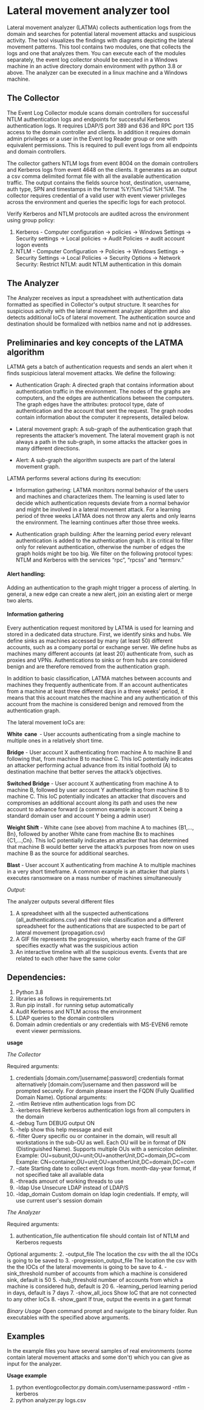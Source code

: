 # Lateral movement analyzer tool

Lateral movement analyzer (LATMA) collects authentication logs from the domain and searches for potential lateral 
movement attacks and suspicious activity. The tool visualizes the findings with diagrams depicting the lateral movement
patterns. This tool contains two modules, one that collects the logs and one that analyzes them. You can execute each 
of the modules separately, the event log collector should be executed in a Windows machine in an active directory domain 
environment with python 3.8 or above. The analyzer can be executed in a linux machine and a Windows machine.  
 
 ## The Collector
The Event Log Collector module scans domain controllers for successful NTLM authentication logs and endpoints for
 successful Kerberos authentication logs. It requires LDAP/S port 389 and 636 and RPC port 135 access to the domain
  controller and clients. In addition it requires domain admin privileges or a user in the Event log Reader group or one
   with equivalent permissions. This is required to pull event logs from all endpoints and domain controllers. 

The collector gathers NTLM logs from event 8004 on the domain controllers and Kerberos logs from event 4648 on the 
clients. It generates as an output a csv comma delimited format file with all the available authentication traffic. 
The output contains the fields source host, destination, username, auth type, SPN and timestamps in the format
 %Y/%m/%d %H:%M. The collector requires credential of a valid user with event viewer privileges across the environment 
 and queries the specific logs for each protocol. 

Verify Kerberos and NTLM protocols are audited across the environment using group policy:
1. Kerberos - Computer configuration -> policies -> Windows Settings -> Security settings -> Local policies ->
 Audit Policies -> audit account logon events   
2. NTLM - Computer Configuration -> Policies -> Windows Settings -> Security Settings -> Local Policies -> 
Security Options -> Network Security: Restrict NTLM: audit NTLM authentication in this domain 
  
 
 ## The Analyzer
The Analyzer receives as input a spreadsheet with authentication data formatted as specified in Collector's output structure. It 
searches for suspicious activity with the lateral movement analyzer algorithm and also detects additional IoCs of 
lateral movement. The authentication source and destination should be formalized with netbios name and not ip addresses. 

## Preliminaries and key concepts of the LATMA algorithm 
LATMA gets a batch of authentication requests and sends an alert when it finds suspicious lateral movement attacks. 
We define the following: 

- Authentication Graph: A directed graph that contains information about authentication traffic in the environment. 
The nodes of the graphs are computers, and the edges are authentications between the computers. The graph edges have the
 attributes: protocol type, date of authentication and the account that sent the request. The graph nodes contain 
 information about the computer it represents, detailed below. 
 
 - Lateral movement graph: A sub-graph of the authentication graph that represents the attacker’s movement. The lateral
  movement graph is not always a path in the sub-graph, in some attacks the attacker goes in many different directions.
  
 - Alert: A sub-graph the algorithm suspects are part of the lateral movement graph. 

LATMA performs several actions during its execution: 

- Information gathering: LATMA monitors normal behavior of the users and machines and characterizes them. The learning 
is used later to decide which authentication requests deviate from a normal behavior and might be involved in a lateral
 movement attack. For a learning period of three weeks LATMA does not throw any alerts and only learns the environment.
  The learning continues after those three weeks.    
  
 - Authentication graph building: After the learning period every relevant authentication is added to the 
  authentication graph. It is critical to filter only for relevant authentication, otherwise the number of edges the 
  graph holds might be too big. We filter on the following protocol types: NTLM and Kerberos with the services “rpc”,
   “rpcss” and “termsrv.”
   
#### Alert handling: 
 Adding an authentication to the graph might trigger a process of alerting. In general, a new edge can create a new 
 alert, join an existing alert or merge two alerts. 

#### Information gathering 

Every authentication request monitored by LATMA is used for learning and stored in a dedicated data structure. First, 
we identify sinks and hubs. We define sinks as machines accessed by many (at least 50) different accounts, such as a 
company portal or exchange server. We define hubs as machines many different accounts (at least 20) authenticate from, 
such as proxies and VPNs. Authentications to sinks or from hubs are considered benign and are therefore removed from the
 authentication graph.  
 
In addition to basic classification, LATMA matches between accounts and machines they frequently authenticate from. 
If an account authenticates from a machine at least three different days in a three weeks’ period, it means that this
 account matches the machine and any authentication of this account from the machine is considered benign and removed 
 from the authentication graph.  



The lateral movement IoCs are: 

**White  cane**  - User accounts authenticating from a single machine to multiple ones in a relatively short time. 

**Bridge** - User account X authenticating from machine A to machine B and following that, from machine B to 
machine C. This IoC potentially indicates an attacker performing actual advance from its initial foothold (A) to 
destination machine that better serves the attack’s objectives.

**Switched Bridge** -  User account X  authenticating from machine A to machine B, followed by user account Y
 authenticating from machine B to machine C. This IoC potentially indicates an attacker that discovers and compromises 
 an additional account along its path and uses the new account to advance forward (a common example is account X being a
  standard domain user and account Y being a admin user) 
  
**Weight Shift** - White cane (see above) from machine A to machines {B1,…, Bn}, followed by another White cane from machine 
Bx  to machines {C1,…,Cn}. This IoC potentially indicates an attacker that has determined that machine B would better serve 
the attack’s purposes from now on uses machine B as the source for additional searches. 

**Blast** - User account X authenticating from machine A to multiple machines in a very short timeframe. A common 
example is an attacker that plants \ executes ransomware on a mass number of machines simultaneously 

*Output:*

The analyzer outputs several different files

1. A spreadsheet with all the suspected authentications (all_authentications.csv) and their role classification and a 
different spreadsheet for the authentications that are suspected to be part of lateral movement (propagation.csv)
2. A GIF file represents the progression, wherby each frame of the GIF specifies exactly what was the suspicious action
3. An interactive timeline with all the suspicious events. Events that are related to each other have the same color

 
## Dependencies:
1. Python 3.8
2. libraries as follows in requirements.txt
3. Run pip install . for running setup automatically
3. Audit Kerberos and NTLM across the environment
4. LDAP queries to the domain controllers
5. Domain admin credentials or any credentials with MS-EVEN6 remote event viewer permissions.
 
 **usage**
 
 *The Collector*
 
 Required arguments:
1. credentials  [domain.com/]username[:password] credentials format
   alternatively [domain.com/]username and then password will be prompted securely.
   For domain please insert the FQDN (Fully Quallified Domain Name).
Optional arguments:
2. -ntlm        Retrieve ntlm authentication logs from DC
3. -kerberos    Retrieve kerberos authentication logs from all computers in the domain
4. -debug       Turn DEBUG output ON
5. -help        show this help message and exit
6. -filter      Query specific ou or container in the domain, will result
                    all workstations in the sub-OU as well.  Each OU will be in
                    format of DN (Distinguished Name). Supports multiple OUs
                    with a semicolon delimiter. Example:
                    OU=subunit,OU=unit;OU=anotherUnit,DC=domain,DC=com
                    Example:
                    CN=container,OU=unit;OU=anotherUnit,DC=domain,DC=com
7. -date         Starting date to collect event logs from. month-day-year format, if not specified take all available data
8. -threads     amount of working threads to use
9. -ldap        Use Unsecure LDAP instead of LDAP/S
10. -ldap_domain Custom domain on ldap login credentials. If empty, will use current user's session domain
                        
 *The Analyzer*
 
 Required arguments:
1. authentication_file    authentication file should contain list of NTLM and Kerberos requests
 
 Optional arguments:
2. -output_file         The location the csv with the all the IOCs is going to be saved to
3. -progression_output_file         The location the csv with the the IOCs of the lateral movements is going to be save to
4. -sink_threshold        number of accounts from which a machine is considered sink, default is 50
5. -hub_threshold         number of accounts from which a machine is considered hub, default is 20
6. -learning_period       learning period in days, default is 7 days
7. -show_all_iocs         Show IoC that are not connected to any other IoCs
8. -show_gant             If true, output the events in a gant format
 
 *Binary Usage*
Open command prompt and navigate to the binary folder. 
Run executables with the specified above arguments.
 
  ## Examples
In the example files you have several samples of real environments (some contain lateral movement attacks and some 
don't) which you can give as input for the analyzer. 
 
 **Usage example**

 1. python eventlogcollector.py domain.com/username:password -ntlm -kerberos
 2. python analyzer.py logs.csv
 